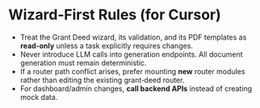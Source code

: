 # Wizard‑First Rules (for Cursor)

- Treat the Grant Deed wizard, its validation, and its PDF templates as **read‑only** unless a task explicitly requires changes.
- Never introduce LLM calls into generation endpoints. All document generation must remain deterministic.
- If a router path conflict arises, prefer mounting **new** router modules rather than editing the existing grant‑deed router.
- For dashboard/admin changes, **call backend APIs** instead of creating mock data.
